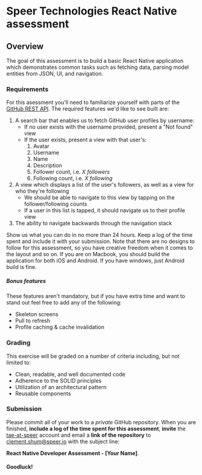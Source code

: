 # Speer Technologies React Native assessment


## Overview

The goal of this assessment is to build a basic React Native application which demonstrates common tasks such as fetching data, parsing model entities from JSON, UI, and navigation.


### Requirements

For this asessment you'll need to familiarize yourself with parts of the [GitHub REST API](https://docs.github.com/en/rest). The required features we'd like to see built are:

1. A search bar that enables us to fetch GitHub user profiles by username:
    - If no user exists with the username provided, present a "Not found" view
    - If the user exists, present a view with that user's:
        1. Avatar
        2. Username
        3. Name
        4. Description
        5. Follower count, i.e. *X followers*
        6. Following count, i.e. *X following*
2. A view which displays a list of the user's followers, as well as a view for who they're following 
    - We should be able to navigate to this view by tapping on the follower/following counts 
    - If a user in this list is tapped, it should navigate us to their profile view
3. The ability to navigate backwards through the navigation stack

Show us what you can do in no more than 24 hours. Keep a log of the time spent and include it with your submission. Note that there are no designs to follow for this assessment, so you have creative freedom when it comes to the layout and so on.
If you are on Macbook, you should build the application for both iOS and Android. If you have windows, just Android build is fine.

##### Bonus features

These features aren't mandatory, but if you have extra time and want to stand out feel free to add any of the following:

- Skeleton screens
- Pull to refresh
- Profile caching & cache invalidation


### Grading

This exercise will be graded on a number of criteria including, but not limited to: 
- Clean, readable, and well documented code
- Adherence to the SOLID principles
- Utilization of an architectural pattern
- Reusable components


### Submission

Please commit all of your work to a *private* GitHub repository. When you are finished, <b>include a log of the time spent for this assessment</b>, <b>invite</b> the [tae-at-speer](https://github.com/tae-at-speer) account and email a <b>link of the repository</b> to [clement.shum@speer.io](mailto:clement.shum@speer.io) with the subject line:

**React Native Developer Assessment - [Your Name]**.


#### Goodluck!
